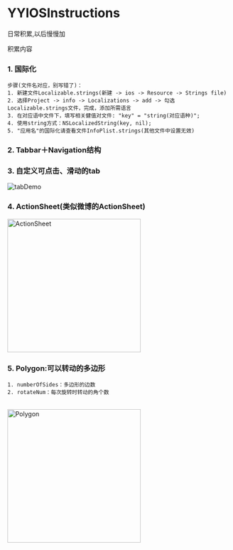 # YYIOSInstructions
日常积累,以后慢慢加

积累内容

### 1. 国际化

    步骤(文件名对应，别写错了)：
    1. 新建文件Localizable.strings(新建 -> ios -> Resource -> Strings file)
    2. 选择Project -> info -> Localizations -> add -> 勾选Localizable.strings文件，完成，添加所需语言
    3. 在对应语中文件下，填写相关健值对文件: "key" = "string(对应语种)";
    4. 使用string方式：NSLocalizedString(key, nil);
    5. "应用名"的国际化请查看文件InfoPlist.strings(其他文件中设置无效)


### 2. Tabbar＋Navigation结构


### 3. 自定义可点击、滑动的tab
![tabDemo](https://github.com/YaoYaoX/YYIOSInstructions/blob/master/Picture/scrollableTabView.gif)


### 4. ActionSheet(类似微博的ActionSheet)
<img src="https://github.com/YaoYaoX/YYIOSInstructions/blob/master/Picture/actionsheet.png" width = "300" alt="ActionSheet" align="center" />

### 5. Polygon:可以转动的多边形

    1. numberOfSides：多边形的边数
    2. rotateNum：每次旋转时转动的角个数
<br />
<img src="https://github.com/YaoYaoX/YYIOSInstructions/blob/master/Picture/polygon.png" width="300" alt="Polygon" align="center" />
